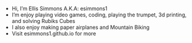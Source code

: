 - Hi, I’m Ellis Simmons A.K.A: esimmons1
- I’m enjoy playing video games, coding, playing the trumpet, 3d printing, and solving Rubiks Cubes
- I also enjoy making paper airplanes and Mountain Biking
- Visit esimmons1.github.io for more
<!---
esimmons1/esimmons1 is a ✨ special ✨ repository because its `README.md` (this file) appears on your GitHub profile.
You can click the Preview link to take a look at your changes.
--->

